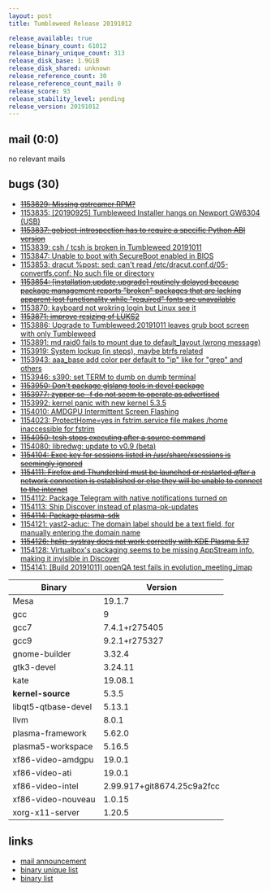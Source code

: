 ```yaml
---
layout: post
title: Tumbleweed Release 20191012

release_available: true
release_binary_count: 61012
release_binary_unique_count: 313
release_disk_base: 1.9GiB
release_disk_shared: unknown
release_reference_count: 30
release_reference_count_mail: 0
release_score: 93
release_stability_level: pending
release_version: 20191012
---
```


## mail (0:0)

no relevant mails

## bugs (30)

<!--more-->

- ~~[1153829: Missing gstreamer RPM?](https://bugzilla.opensuse.org/show_bug.cgi?id=1153829)~~
- [1153835: \[20190925\] Tumbleweed Installer hangs on Newport GW6304 (USB)](https://bugzilla.opensuse.org/show_bug.cgi?id=1153835)
- ~~[1153837: gobject-introspection has to require a specific Python ABI version](https://bugzilla.opensuse.org/show_bug.cgi?id=1153837)~~
- [1153839: csh / tcsh is broken in Tumbleweed 20191011](https://bugzilla.opensuse.org/show_bug.cgi?id=1153839)
- [1153847: Unable to boot with SecureBoot enabled in BIOS](https://bugzilla.opensuse.org/show_bug.cgi?id=1153847)
- [1153853: dracut %post: sed: can't read /etc/dracut.conf.d/05-convertfs.conf: No such file or directory](https://bugzilla.opensuse.org/show_bug.cgi?id=1153853)
- ~~[1153854: \[installation,update,upgrade\] routinely delayed because package management reports "broken" packages that are lacking apparent lost functionality while "required" fonts are unavailable](https://bugzilla.opensuse.org/show_bug.cgi?id=1153854)~~
- [1153870: kayboard not wokring login but Linux see it](https://bugzilla.opensuse.org/show_bug.cgi?id=1153870)
- ~~[1153871: improve resizing of LUKS2](https://bugzilla.opensuse.org/show_bug.cgi?id=1153871)~~
- [1153886: Upgrade to Tumbleweed:20191011 leaves grub boot screen with only Tumbleweed](https://bugzilla.opensuse.org/show_bug.cgi?id=1153886)
- [1153891: md raid0 fails to mount due to default_layout (wrong message)](https://bugzilla.opensuse.org/show_bug.cgi?id=1153891)
- [1153919: System lockup (in steps), maybe btrfs related](https://bugzilla.opensuse.org/show_bug.cgi?id=1153919)
- [1153943: aaa_base add color per default to "ip" like for "grep" and others](https://bugzilla.opensuse.org/show_bug.cgi?id=1153943)
- [1153946: s390: set TERM to dumb on dumb terminal](https://bugzilla.opensuse.org/show_bug.cgi?id=1153946)
- ~~[1153950: Don't package glslang tools in devel package](https://bugzilla.opensuse.org/show_bug.cgi?id=1153950)~~
- ~~[1153977: zypper se -f do not seem to operate as advertised](https://bugzilla.opensuse.org/show_bug.cgi?id=1153977)~~
- [1153992: kernel panic with new kernel 5.3.5](https://bugzilla.opensuse.org/show_bug.cgi?id=1153992)
- [1154010: AMDGPU Intermittent Screen Flashing](https://bugzilla.opensuse.org/show_bug.cgi?id=1154010)
- [1154023: ProtectHome=yes in fstrim.service file makes /home inaccessible for fstrim](https://bugzilla.opensuse.org/show_bug.cgi?id=1154023)
- ~~[1154050: tcsh stops executing after a source command](https://bugzilla.opensuse.org/show_bug.cgi?id=1154050)~~
- [1154080: libredwg: update to v0.9 (beta)](https://bugzilla.opensuse.org/show_bug.cgi?id=1154080)
- ~~[1154104: Exec key for sessions listed in /usr/share/xsessions is seemingly ignored](https://bugzilla.opensuse.org/show_bug.cgi?id=1154104)~~
- ~~[1154111: Firefox and Thunderbird must be launched or restarted *after* a network connection is established or else they will be unable to connect to the internet](https://bugzilla.opensuse.org/show_bug.cgi?id=1154111)~~
- [1154112: Package Telegram with native notifications turned on](https://bugzilla.opensuse.org/show_bug.cgi?id=1154112)
- [1154113: Ship Discover instead of plasma-pk-updates](https://bugzilla.opensuse.org/show_bug.cgi?id=1154113)
- ~~[1154114: Package plasma-sdk](https://bugzilla.opensuse.org/show_bug.cgi?id=1154114)~~
- [1154121: yast2-aduc: The domain label should be a text field, for manually entering the domain name](https://bugzilla.opensuse.org/show_bug.cgi?id=1154121)
- ~~[1154126: hplip-systray does not work correctly with KDE Plasma 5.17](https://bugzilla.opensuse.org/show_bug.cgi?id=1154126)~~
- [1154128: Virtualbox's packaging seems to be missing AppStream info, making it invisible in Discover](https://bugzilla.opensuse.org/show_bug.cgi?id=1154128)
- [1154141: \[Build 20191011\] openQA test fails in evolution_meeting_imap](https://bugzilla.opensuse.org/show_bug.cgi?id=1154141)

Binary | Version
--- | ---
Mesa | 19.1.7
gcc | 9
gcc7 | 7.4.1+r275405
gcc9 | 9.2.1+r275327
gnome-builder | 3.32.4
gtk3-devel | 3.24.11
kate | 19.08.1
**kernel-source** | 5.3.5
libqt5-qtbase-devel | 5.13.1
llvm | 8.0.1
plasma-framework | 5.62.0
plasma5-workspace | 5.16.5
xf86-video-amdgpu | 19.0.1
xf86-video-ati | 19.0.1
xf86-video-intel | 2.99.917+git8674.25c9a2fcc
xf86-video-nouveau | 1.0.15
xorg-x11-server | 1.20.5

## links

- [mail announcement](https://lists.opensuse.org/opensuse-factory/2019-10/msg00086.html)
- [binary unique list](http://download.opensuse.org/history/20191012/rpm.unique.list)
- [binary list](http://download.opensuse.org/history/20191012/rpm.list)
